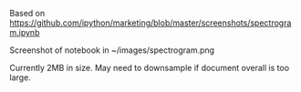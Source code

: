 Based on https://github.com/ipython/marketing/blob/master/screenshots/spectrogram.ipynb

Screenshot of notebook in ~/images/spectrogram.png

Currently 2MB in size. May need to downsample if document overall is too large.
